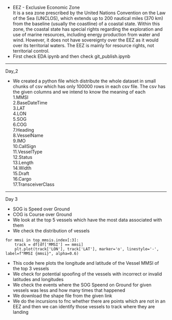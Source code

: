 - EEZ - Exclusive Economic Zone </br>
It is a sea zone prescribed by the United Nations Convention on the Law of the Sea (UNCLOS), which extends up to 200 nautical miles (370 km) from the baseline (usually the coastline) of a coastal state.
Within this zone, the coastal state has special rights regarding the exploration and use of marine resources, including energy production from water and wind. However, it does not have sovereignty over the EEZ as it would over its territorial waters. The EEZ is mainly for resource rights, not territorial control.
- First check EDA ipynb and then check git_publish.ipynb

---
Day_2

- We created a python file which distribute the whole dataset in small chunks of csv which has only 100000 rows in each csv file. The csv has the given columns and we intend to know the meaning of each</br>
1.MMSI</br>
2.BaseDateTime</br>
3.LAT</br>
4.LON</br>
5.SOG</br>
6.COG</br>
7.Heading</br>
8.VesselName</br>
9.IMO</br>
10.CallSign</br>
11.VesselType</br>
12.Status</br>
13.Length</br>
14.Width</br>
15.Draft</br>
16.Cargo</br>
17.TransceiverClass</br>

---
Day 3

- SOG is Speed over Ground
- COG is Course over Ground
- We look at the top 5 vessels which have the most data associated with them
- We check the distribution of vessels

```
for mmsi in top_mmsis.index[:3]:
    track = df[df['MMSI'] == mmsi]
    plt.plot(track['LON'], track['LAT'], marker='o', linestyle='-', label=f"MMSI {mmsi}", alpha=0.6)
```

- This code here plots the longitude and latitude of the Vessel MMSI of the top 3 vessels
- We check for potential spoofing of the vessels with incorrect or invalid latitudes and longitudes
- We check the events where the SOG Speend on Ground for given vessels was less and how many times that happened
- We download the shape file from the given link
- We do the incursions to fnc whether there are points which are not in an EEZ and then we can identify those vessels to track where they are landing
